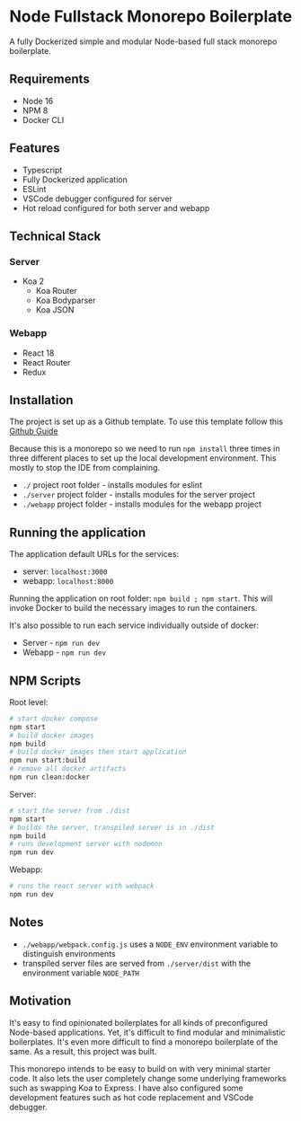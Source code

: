 # Node Fullstack Monorepo Boilerplate

A fully Dockerized simple and modular Node-based full stack monorepo boilerplate.

## Requirements

* Node 16
* NPM 8
* Docker CLI

## Features

* Typescript
* Fully Dockerized application
* ESLint
* VSCode debugger configured for server
* Hot reload configured for both server and webapp

## Technical Stack

### Server

* Koa 2
  * Koa Router
  * Koa Bodyparser
  * Koa JSON

### Webapp

* React 18
* React Router
* Redux

## Installation

The project is set up as a Github template. To use this template follow this [Github Guide](https://docs.github.com/en/repositories/creating-and-managing-repositories/creating-a-repository-from-a-template)

Because this is a monorepo so we need to run `npm install` three times in three different places to set up the local development environment. This mostly to stop the IDE from complaining.

* `./` project root folder  - installs modules for eslint
* `./server` project folder - installs modules for the server project
* `./webapp` project folder - installs modules for the webapp project

## Running the application

The application default URLs for the services:
* server: `localhost:3000`
* webapp: `localhost:8000`

Running the application on root folder: `npm build ; npm start`. This will invoke Docker to build the necessary images to run the containers.

It's also possible to run each service individually outside of docker:
* Server - `npm run dev`
* Webapp - `npm run dev`

## NPM Scripts

Root level:

```bash
# start docker compose
npm start
# build docker images
npm build
# build docker images then start application
npm run start:build
# remove all docker artifacts
npm run clean:docker
```

Server:

```bash
# start the server from ./dist
npm start
# builds the server, transpiled server is in ./dist
npm build
# runs development server with nodemon
npm run dev
```

Webapp:

```bash
# runs the react server with webpack
npm run dev
```

## Notes

* `./webapp/webpack.config.js` uses a `NODE_ENV` environment variable to distinguish environments
* transpiled server files are served from `./server/dist` with the environment variable `NODE_PATH`

## Motivation

It's easy to find opinionated boilerplates for all kinds of preconfigured Node-based applications. Yet, it's difficult to find modular and minimalistic boilerplates. It's even more difficult to find a monorepo boilerplate of the same. As a result, this project was built.

This monorepo intends to be easy to build on with very minimal starter code. It also lets the user completely change some underlying frameworks such as swapping Koa to Express. I have also configured some development features such as hot code replacement and VSCode debugger. 